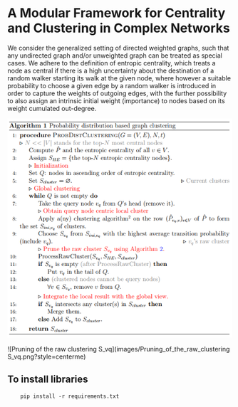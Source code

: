 # A Modular Framework for Centrality and Clustering in Complex Networks
  
We consider the generalized setting of directed weighted graphs, such that
any undirected graph and/or unweighted graph can be treated as special cases.
We adhere to the definition of entropic centrality, which treats a node as central if
there is a high uncertainty about the destination of a random walker starting its
walk at the given node, where however a suitable probability to choose a given edge
by a random walker is introduced in order to capture the weights of outgoing edges,
with the further possibility to also assign an intrinsic initial weight (importance)
to nodes based on its weight cumulated out-degree.

![Probability distribution based graph clustering text](images/Probability_distribution_based_graph_clustering.png?style=centerme)

![Pruning of the raw clustering S_vq](images/Pruning_of_the_raw_clustering S_vq.png?style=centerme)


## To install libraries
        pip install -r requirements.txt